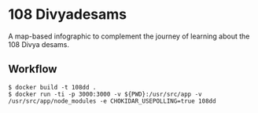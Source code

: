 # 108 Divyadesams

A map-based infographic to complement the journey of learning about the 108 Divya desams.

## Workflow
```
$ docker build -t 108dd .
$ docker run -ti -p 3000:3000 -v ${PWD}:/usr/src/app -v /usr/src/app/node_modules -e CHOKIDAR_USEPOLLING=true 108dd
```
